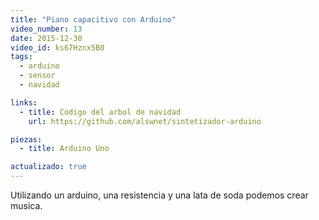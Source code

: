 ```yaml
---
title: "Piano capacitivo con Arduino"
video_number: 13
date: 2015-12-30
video_id: ks67Hznx5B0
tags:
  - arduino
  - sensor
  - navidad

links:
  - title: Codigo del arbol de navidad
    url: https://github.com/alswnet/sintetizador-arduino

piezas:
  - title: Arduino Uno

actualizado: true
---
```


Utilizando un arduino, una resistencia y una lata de soda podemos crear musica.
